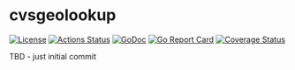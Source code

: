 # cvsgeolookup
[![License][license-img]][license] [![Actions Status][action-img]][action] [![GoDoc][godoc-img]][godoc] [![Go Report Card][goreport-img]][goreport] [![Coverage Status][codecov-img]][codecov]

TBD - just initial commit


[license-img]: https://img.shields.io/badge/license-MIT-blue.svg
[license]: https://github.com/mmelnyk/cvsgeolookup/blob/master/LICENSE
[action-img]: https://github.com/mmelnyk/cvsgeolookup/workflows/Test/badge.svg
[action]: https://github.com/mmelnyk/cvsgeolookup/actions
[godoc-img]: https://godoc.org/go.melnyk.org/cvsgeolookup?status.svg
[godoc]: https://godoc.org/go.melnyk.org/cvsgeolookup
[goreport-img]: https://goreportcard.com/badge/go.melnyk.org/cvsgeolookup
[goreport]: https://goreportcard.com/report/go.melnyk.org/cvsgeolookup
[codecov-img]: https://codecov.io/gh/mmelnyk/cvsgeolookup/branch/master/graph/badge.svg
[codecov]: https://codecov.io/gh/mmelnyk/cvsgeolookup

